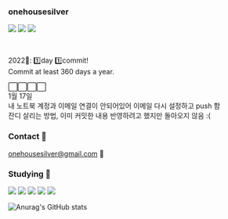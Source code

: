 ### onehousesilver

<a href="https://blog.naver.com/onehousesilver" target="_blank"><img src="https://img.shields.io/badge/Blog-03C75A?style=flat&logo=Naver&logoColor=white"/></a>
<a href="https://velog.io/@onehousesilver" target="_blank"><img src="https://img.shields.io/badge/Velog-34E0A1?style=flat&logo=V&logoColor=white"/></a>
<a href="https://eminent-camp-2e1.notion.site/8ec66624a620445da46bcb11f1982357" target="_blank"><img src="https://img.shields.io/badge/Notion-000?style=flat&logo=Notion&logoColor=white"/></a>

<br>

2022🎯: 1️⃣day 1️⃣commit!
<br>
Commit at least 360 days a year.

⬜⬜⬜⬜
<br>
1월 17일
<br>
내 노트북 계정과 이메일 연결이 안되어있어 이메일 다시 설정하고 push 함
<br>
잔디 살리는 방법, 이미 커밋한 내용 반영하려고 했지만 돌아오지 않음 :(

### Contact 👀
onehousesilver@gmail.com 💌

### Studying 📝
<img src="https://img.shields.io/badge/Python-3776AB?style=flat&logo=Python&logoColor=white"/> <img src="https://img.shields.io/badge/Django-092E20?style=flat&logo=Django&logoColor=white"/> <img src="https://img.shields.io/badge/Vue.js-4FC08D?style=flat&logo=Vue.js&logoColor=white"/> <img src="https://img.shields.io/badge/HTML5-E34F26?style=flat&logo=HTML5&logoColor=white"/> <img src="https://img.shields.io/badge/CSS3-1572B6?style=flat&logo=CSS3&logoColor=white"/> 


![Anurag's GitHub stats](https://github-readme-stats.vercel.app/api?username=onehousesilver&show_icons=true&theme=swift)


